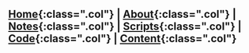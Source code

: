[Home](https://poyichou.github.io/){:class=".col"} | [About](https://poyichou.github.io/About.html){:class=".col"} | [Notes](https://poyichou.github.io/Notes.html){:class=".col"} | [Scripts](https://poyichou.github.io/Scripts.html){:class=".col"} | [Code](https://poyichou.github.io/Code.html){:class=".col"} | [Content](https://poyichou.github.io/Contact.html){:class=".col"}
---
